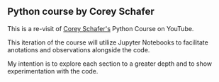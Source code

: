 ## Python course by Corey Schafer

This is a re-visit of [Corey Schafer's](https://www.youtube.com/channel/UCCezIgC97PvUuR4_gbFUs5g "Corey Schafer") Python Course on YouTube.

This iteration of the course will utilize Jupyter Notebooks to facilitate
anotations and observations alongside the code.

My intention is to explore each section to a greater depth and to show
experimentation with the code.

